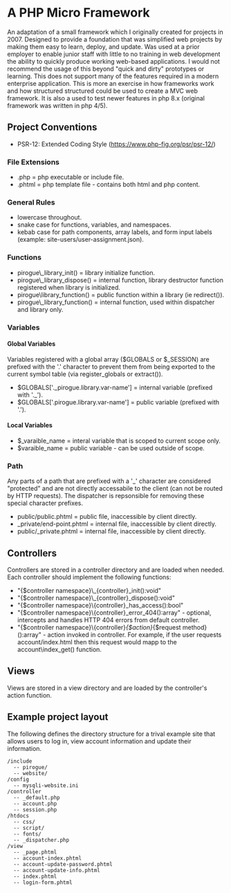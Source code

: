 # A PHP Micro Framework
An adaptation of a small framework which I originally created for projects in 2007. Designed to provide a foundation that was simplified web projects by making them easy to learn, deploy, and update. Was used at a prior employer to enable junior staff with little to no training in web development the ability to quickly produce working web-based applications. 
I would not recommend the usage of this beyond "quick and dirty" prototypes or learning. This does not support many of the features required in a modern enterprise application. This is more an exercise in how frameworks work and how structured structured could be used to create a MVC web framework. It is also a used to test newer features in php 8.x (original framework was written in php 4/5). 
## Project Conventions
- PSR-12: Extended Coding Style (https://www.php-fig.org/psr/psr-12/)
### File Extensions
+ .php = php executable or include file.
+ .phtml = php template file - contains both html and php content.
### General Rules
- lowercase throughout.
- snake case for functions, variables, and namespaces.
- kebab case for path components, array labels, and form input labels (example: site-users/user-assignment.json).
### Functions
- pirogue\\_library_init() = library initialize function.
- pirogue\\_library_dispose() = internal function, library destructor function registered when library is initialized.
- pirogue\\library_function() = public function within a library (ie redirect()).
- pirogue\\_library_function() = internal function, used within dispatcher and library only. 
### Variables
#### Global Variables
Variables registered with a global array ($GLOBALS or $_SESSION) are prefixed with the '.' character to prevent them from being exported to the current symbol table (via register_globals or extract()).
- $GLOBALS['.\_pirogue.library.var-name'] = internal variable (prefixed with '.\_').
- $GLOBALS['.pirogue.library.var-name'] = public variable (prefixed with '.').
#### Local Variables
- $\_varaible_name =  interal variable that is scoped to current scope only.
- $varaible_name = public variable - can be used outside of scope.
### Path 
Any parts of a path that are prefixed with a '_' character are considered "protected" and are not directly accessabile to the client (can not be routed by HTTP requests). The dispatcher is repsonsible for removing these special character prefixes. 
- public/public.phtml = public file, inaccessible by client directly.
- _private/end-point.phtml = internal file, inaccessible by client directly.
- public/_private.phtml = internal file, inaccessible by client directly.
## Controllers
Controllers are stored in a controller directory and are loaded when needed. Each controller should implement the following functions:
- "{$controller namespace}\\_{controller}_init():void"
- "{$controller namespace}\\_{controller}_dispose():void" 
- "{$controller namespace}\\{controller}_has_access():bool"
- "{$controller namespace}\\{controller}_error_404():array" - optional, intercepts and handles HTTP 404 errors from default controller.
- "{$controller namespace}\\{controller}_{$action}_{$request method}():array" - action invoked in controller. For example, if the user requests account/index.html then this request would mapp to the account\\index_get() function.
## Views
Views are stored in a view directory and are loaded by the controller's action function.
## Example project layout
The following defines the directory structure for a trival example site that allows users to log in, view account information and update their information.
```
/include
  -- pirogue/
  -- website/
/config
  -- mysqli-website.ini
/controller
  -- _default.php
  -- account.php
  -- session.php
/htdocs
  -- css/
  -- script/
  -- fonts/
  -- _dispatcher.php
/view
  -- _page.phtml
  -- account-index.phtml
  -- account-update-password.phtml
  -- account-update-info.phtml
  -- index.phtml
  -- login-form.phtml

```
